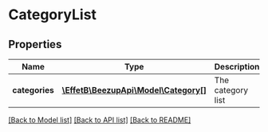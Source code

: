 # CategoryList

## Properties
Name | Type | Description | Notes
------------ | ------------- | ------------- | -------------
**categories** | [**\EffetB\BeezupApi\Model\Category[]**](Category.md) | The category list | 

[[Back to Model list]](../README.md#documentation-for-models) [[Back to API list]](../README.md#documentation-for-api-endpoints) [[Back to README]](../README.md)


